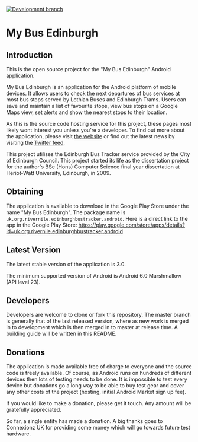 [![Development branch](https://github.com/NiallScott/MyBusEdinburgh/actions/workflows/push-and-pull-request.yml/badge.svg?branch=development)](https://github.com/NiallScott/MyBusEdinburgh/actions/workflows/push-and-pull-request.yml)

My Bus Edinburgh
================

Introduction
------------
This is the open source project for the "My Bus Edinburgh" Android application.

My Bus Edinburgh is an application for the Android platform of mobile devices. It allows users to
check the next departures of bus services at most bus stops served by Lothian Buses and Edinburgh
Trams. Users can save and maintain a list of favourite stops, view bus stops on a Google Maps view,
set alerts and show the nearest stops to their location.

As this is the source code hosting service for this project, these pages most likely wont interest
you unless you're a developer. To find out more about the application, please visit
[the website](http://www.rivernile.org.uk/bustracker/) or find out the latest news by visiting the
[Twitter feed](https://www.twitter.com/MyBusEdinburgh).

This project utilises the Edinburgh Bus Tracker service provided by the City of Edinburgh Council.
This project started its life as the dissertation project for the author's BSc (Hons) Computer
Science final year dissertation at Heriot-Watt University, Edinburgh, in 2009.

Obtaining
---------
The application is available to download in the Google Play Store under the name "My Bus Edinburgh".
The package name is `uk.org.rivernile.edinburghbustracker.android`. Here is a direct link to the app
in the Google Play Store:
https://play.google.com/store/apps/details?id=uk.org.rivernile.edinburghbustracker.android

Latest Version
--------------
The latest stable version of the application is 3.0.

The minimum supported version of Android is Android 6.0 Marshmallow (API level 23).

Developers
----------
Developers are welcome to clone or fork this repository. The master branch is generally that of the
last released version, where as new work is merged in to development which is then merged in to
master at release time. A building guide will be written in this README.

Donations
---------
The application is made available free of charge to everyone and the source code is freely
available. Of course, as Android runs on hundreds of different devices then lots of testing needs to
be done. It is impossible to test every device but donations go a long way to be able to buy test
gear and cover any other costs of the project (hosting, initial Android Market sign up fee).

If you would like to make a donation, please get it touch. Any amount will be gratefully
appreciated.

So far, a single entity has made a donation. A big thanks goes to Connexionz UK for providing some
money which will go towards future test hardware.
